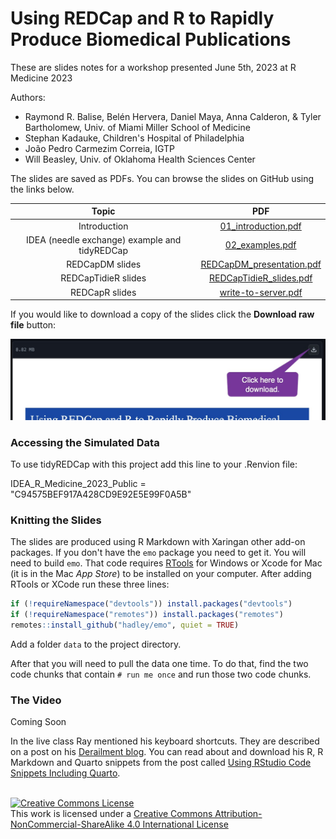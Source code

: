 # Using REDCap and R to Rapidly Produce Biomedical Publications

These are slides notes for a workshop presented June 5th, 2023 at R Medicine 2023

Authors:

+ Raymond R. Balise, Belén Hervera, Daniel Maya, Anna Calderon, & Tyler Bartholomew, Univ. of Miami Miller School of Medicine
+ Stephan Kadauke, Children's Hospital of Philadelphia
+ João Pedro Carmezim Correia, IGTP
+ Will Beasley, Univ. of Oklahoma Health Sciences Center

The slides are saved as PDFs. You can browse the slides on GitHub using the links below.  

| Topic | PDF | 
|:-----:|:---:|
| Introduction | [01_introduction.pdf](01_introduction.pdf) |
| IDEA (needle exchange) example and tidyREDCap | [02_examples.pdf](02_examples.pdf) |
| REDCapDM slides | [REDCapDM_presentation.pdf](REDCapDM_presentation.pdf) |
| REDCapTidieR slides | [REDCapTidieR_slides.pdf](REDCapTidieR_slides.pdf) |
| REDCapR slides | [write-to-server.pdf](write-to-server.pdf) |

If you would like to download a copy of the slides click the **Download raw file** button:

![](download.jpg)

### Accessing the Simulated Data

To use tidyREDCap with this project add this line to your .Renvion file:

IDEA_R_Medicine_2023_Public = "C94575BEF917A428CD9E92E5E99F0A5B"

### Knitting the Slides
The slides are produced using R Markdown with Xaringan other add-on packages. If you don't have the `emo` package you need to get it.  You will need to build `emo`.  That code requires [RTools](https://cran.r-project.org/bin/windows/Rtools/) for Windows or Xcode for Mac (it is in the Mac *App Store*) to be installed on your computer.  After adding RTools or XCode run these three lines:

```r
if (!requireNamespace("devtools")) install.packages("devtools")
if (!requireNamespace("remotes")) install.packages("remotes")
remotes::install_github("hadley/emo", quiet = TRUE)
```

Add a folder `data` to the project directory.

After that you will need to pull the data one time.  To do that, find the two code chunks that contain `# run me once` and run those two code chunks.  


### The Video

Coming Soon

In the live class Ray mentioned his keyboard shortcuts.  They are described on a post on his [Derailment blog](https://derailment.netlify.app/about/). You can read about and download his R, R Markdown and Quarto snippets from the post called [Using RStudio Code Snippets Including Quarto](https://derailment.netlify.app/2022-09-11-using-rstudio-code-snippets-including-quarto/).

<br/>
<a rel="license" href="http://creativecommons.org/licenses/by-nc-sa/4.0/"><img alt="Creative Commons License" style="border-width:0" src="https://i.creativecommons.org/l/by-nc-sa/4.0/88x31.png" /></a><br />This work is licensed under a <a rel="license" href="http://creativecommons.org/licenses/by-nc-sa/4.0/">Creative Commons Attribution-NonCommercial-ShareAlike 4.0 International License</a>
